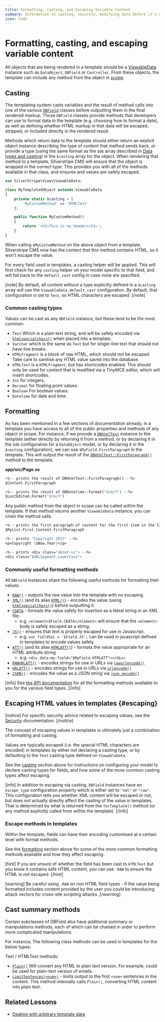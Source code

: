```yaml
---
title: Formatting, Casting, and Escaping Variable Content
summary: Information on casting, security, modifying data before it's displayed to the user and how to format data within the template.
icon: code
---
```


# Formatting, casting, and escaping variable content

All objects that are being rendered in a template should be a [ViewableData](api:SilverStripe\View\ViewableData) instance such as `DataObject`, 
`DBField` or `Controller`. From these objects, the template can include any method from the object in [scope](syntax#scope).

## Casting

The templating system casts variables and the result of method calls into one of the various [`DBField`](api:SilverStripe\ORM\FieldType\DBField)
classes before outputting them in the final rendered markup. Those `DBField` classes provide methods that developers can use to format data in
the template (e.g. choosing how to format a date), as well as defining whether HTML markup in that data will be escaped, stripped, or included
directly in the rendered result.

Methods which return data to the template should either return an explicit object instance describing the type of
content that method sends back, or provide a type (using the same format as the `$db` array described in
[Data types and casting](/developer_guides/model/data_types_and_casting/)) in the `$casting` array for the object. When rendering that method
to a template, Silverstripe CMS will ensure that the object is wrapped in the correct type. This provides you with all of the methods available in
that class, and ensures and values are safely escaped.

```php
use SilverStripe\View\ViewableData;

class MyTemplatedObject extends ViewableData 
{
    private static $casting = [
        'MyCustomMethod' => 'HTMLText' 
    ];

    public function MyCustomMethod() 
    {
        return '<h1>This is my header</h1>';
    }
}
```

When calling `$MyCustomMethod` on the above object from a template, Silverstripe CMS now has the context that this method contains HTML, so it
won't escape the value.

For every field used in templates, a casting helper will be applied. This will first check for any
`casting` helper on your model specific to that field, and will fall back to the `default_cast` config
in case none are specified.

[note]
By default, all content without a type explicitly defined in a `$casting` array will use the `ViewableData.default_cast` configuration. By default,
that configuration is set to `Text`, so HTML characters are escaped.
[/note]

### Common casting types

Values can be cast as any `DBField` instance, but these tend to be the most common:

 * `Text` Which is a plain text string, and will be safely encoded via [`htmlspecialchars()`](https://www.php.net/manual/en/function.htmlspecialchars.php) when placed into
 a template.
 * `Varchar` which is the same as `Text` but for single-line text that should not have line breaks.
 * `HTMLFragment` is a block of raw HTML, which should not be escaped. Take care to sanitise any HTML
 value saved into the database.
 * `HTMLText` is a `HTMLFragment`, but has shortcodes enabled. This should only be used for content
 that is modified via a TinyMCE editor, which will insert shortcodes.
 * `Int` for integers.
 * `Decimal` for floating point values.
 * `Boolean` For boolean values.
 * `Datetime` for date and time.

## Formatting

As has been mentioned in a few sections of documentation already, in a template you have access to all of the public properties and methods of any
object in scope. For instance, if we provide a [`DBHtmlText`](api:SilverStripe\ORM\FieldType\DBHtmlText) instance to the template (either directly
by returning it from a method, or by declaring it in the `$db` configuration for a `DataObject` model, or by declaring it in the `$casting` configuration),
we can use `$MyField.FirstParagraph` in the template. This will
output the result of the [`DBHtmlText::FirstParagraph()`](api:SilverStripe\ORM\FieldType\DBHtmlText::FirstParagraph()) method to the template.

**app/src/Page.ss**

```ss
<%-- prints the result of DBHtmlText::FirstParagragh() --%>
$Content.FirstParagraph

<%-- prints the result of DBDatetime::Format("d/m/Y") --%>
$LastEdited.Format("d/m/Y")
```

Any public method from the object in scope can be called within the template. If that method returns another
`ViewableData` instance, you can chain the method calls.

```ss
<%-- prints the first paragraph of content for the first item in the list --%>
$MyList.First.Content.FirstParagraph

<%-- prints "Copyright 2023" --%>
<p>Copyright {$Now.Year}</p>

<%-- prints <div class="about-us"> --%>
<div class="$URLSegment.LowerCase">
```

### Commonly useful formatting methods

All `DBField` instances share the following useful methods for formatting their values:

- [`RAW()`](api:SilverStripe\ORM\FieldType\DBField::RAW()) - outputs the _raw_ value into the template with no escaping.
- [`XML()`](api:SilverStripe\ORM\FieldType\DBField::XML()) (and its alias [`HTML()`](api:SilverStripe\ORM\FieldType\DBField::HTML())) - encodes the value (using [`htmlspecialchars()`](https://www.php.net/manual/en/function.htmlspecialchars.php)) before outputting it.
- [`CDATA`](api:SilverStripe\ORM\FieldType\DBField::CDATA()) - formats the value safely for insertion as a literal string in an XML file.
  - e.g. `<element>$Field.CDATA</element>` will ensure that the `<element>` body is safely escaped as a string.
- [`JS()`](api:SilverStripe\ORM\FieldType\DBField::JS()) - ensures that text is properly escaped for use in Javascript.
  - e.g. `var fieldVal = '$Field.JS';` can be used in javascript defined in templates to encode values safely.
- [`ATT()`](api:SilverStripe\ORM\FieldType\DBField::ATT()) (and its alias [`HTMLATT()`](api:SilverStripe\ORM\FieldType\DBField::HTMLATT())) - formats the value appropriate for an HTML attribute string
  - e.g. `<div data-my-field="$MyField.HTMLATT"></div>`
- [`RAWURLATT()`](api:SilverStripe\ORM\FieldType\DBField::RAWURLATT()) - encodes strings for use in URLs via [`rawurlencode()`](https://www.php.net/manual/en/function.rawurlencode.php)
- [`URLATT()`](api:SilverStripe\ORM\FieldType\DBField::URLATT()) - encodes strings for use in URLs via [`urlencode()`](https://www.php.net/manual/en/function.urlencode.php)
- [`JSON()`](api:SilverStripe\ORM\FieldType\DBField::JSON()) - encodes the value as a JSON string via [`json_encode()`](https://www.php.net/manual/en/function.json-encode.php)

[info]
See [the API documentation](api:SilverStripe\ORM\FieldType) for all the formatting methods available to you for the various field types.
[/info]

## Escaping HTML values in templates {#escaping}

[notice]
For specific security advice related to escaping values, see the [Security](/developer_guides/security/secure_coding/#xss-cross-site-scripting)
documentation.
[/notice]

The concept of escaping values in templates is ultimately just a combination of formatting and casting.

Values are typically escaped (i.e. the special HTML characters are encoded) in templates by either not
declaring a casting type, or by defaulting to the `Text` casting type defined on `ViewableData`.

See the [casting](#casting) section above for
instructions on configuring your model to declare casting types for fields, and how some of the more common
casting types affect escaping.

[info]
In addition to escaping via casting, `DBField` instances have an `escape_type` configuration property which is
either set to `"xml"` or `"raw"`. This configuration tells you whether XML content will be escaped or not, but does
_not_ actually directly affect the casting of the value in templates. That is determined by what is returned from
the `forTemplate()` method (or any method explicitly called from within the template).
[/info]

### Escape methods in templates

Within the template, fields can have their encoding customised at a certain level with format methods.

See the [formatting](#formatting) section above for some of the more common formatting methods available
and how they affect escaping.

[hint]
If you are unsure of whether the field has been cast to `HTMLText` but you know
it contains safe HTML content, you can use `.RAW` to ensure the HTML is not escaped.
[/hint]

[warning]
Be careful using `.RAW` on non HTML field types - if the value being formatted includes content provided
by the user you could be introducing attack vectors for cross-site scripting attacks.
[/warning]

## Cast summary methods

Certain subclasses of DBField also have additional summary or manipulations methods, each of
which can be chained in order to perform more complicated manipulations.

For instance, The following class methods can be used in templates for the below types:

Text / HTMLText methods:

* [`Plain()`](api:SilverStripe\ORM\FieldType\DBString::Plain()) Will convert any HTML to plain text version. For example, could be used for plain-text
  version of emails.
* [`LimitSentences(<num>)`](api:SilverStripe\ORM\FieldType\DBText::LimitSentences()) - limits output to the first `<num>` sentences in the content. This method internally calls `Plain()`,
  converting HTML content into plain text.

## Related Lessons
* [Dealing with arbitrary template data](https://www.silverstripe.org/learn/lessons/v4/dealing-with-arbitrary-template-data-1)
  
